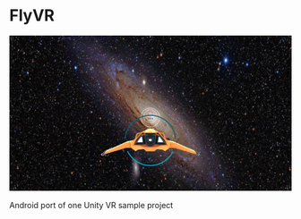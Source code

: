 # FlyVR
![Alt text](/Screenshots/Screenshot.png?raw=true "Gameplay")

Android port of one Unity VR sample project
